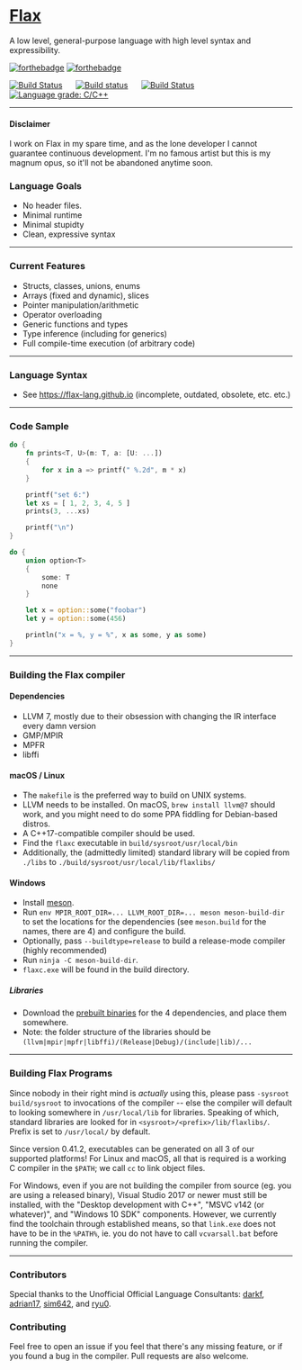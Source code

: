 # [Flax](https://flax-lang.github.io)

A low level, general-purpose language with high level syntax and expressibility.


[![forthebadge](https://forthebadge.com/images/badges/made-with-crayons.svg)](http://forthebadge.com)
[![forthebadge](https://forthebadge.com/images/badges/built-with-resentment.svg)](http://forthebadge.com)

[![Build Status](https://semaphoreci.com/api/v1/zhiayang/flax/branches/develop/badge.svg)](https://semaphoreci.com/zhiayang/flax)
&nbsp;&nbsp;&nbsp;&nbsp;
[![Build status](https://ci.appveyor.com/api/projects/status/c9cmm08t27ef1hji/branch/develop?svg=true)](https://ci.appveyor.com/project/zhiayang/flax/branch/develop)
&nbsp;&nbsp;&nbsp;&nbsp;
[![Build Status](https://travis-ci.org/flax-lang/flax.svg?branch=develop)](https://travis-ci.org/flax-lang/flax)
&nbsp;&nbsp;&nbsp;&nbsp;
[![Language grade: C/C++](https://img.shields.io/lgtm/grade/cpp/g/flax-lang/flax.svg?logo=lgtm&logoWidth=18)](https://lgtm.com/projects/g/flax-lang/flax/context:cpp)



-----------------------------------------------


<!-- <p align="center">
  <img src="https://raw.githubusercontent.com/flax-lang/flax/develop/build/d20.gif" />
</p>
----------------------------------------------- -->

#### Disclaimer ####

I work on Flax in my spare time, and as the lone developer I cannot guarantee continuous development.
I'm no famous artist but this is my magnum opus, so it'll not be abandoned anytime soon.

### Language Goals

- No header files.
- Minimal runtime
- Minimal stupidty
- Clean, expressive syntax


-----------------------------------------------


### Current Features

- Structs, classes, unions, enums
- Arrays (fixed and dynamic), slices
- Pointer manipulation/arithmetic
- Operator overloading
- Generic functions and types
- Type inference (including for generics)
- Full compile-time execution (of arbitrary code)

-----------------------------------------------


### Language Syntax
- See https://flax-lang.github.io (incomplete, outdated, obsolete, etc. etc.)

-----------------------------------------------



### Code Sample

```rust
do {
	fn prints<T, U>(m: T, a: [U: ...])
	{
		for x in a => printf(" %.2d", m * x)
	}

	printf("set 6:")
	let xs = [ 1, 2, 3, 4, 5 ]
	prints(3, ...xs)

	printf("\n")
}

do {
	union option<T>
	{
		some: T
		none
	}

	let x = option::some("foobar")
	let y = option::some(456)

	println("x = %, y = %", x as some, y as some)
}
```

-----------------------------------------------


### Building the Flax compiler

#### Dependencies ####
- LLVM 7, mostly due to their obsession with changing the IR interface every damn version
- GMP/MPIR
- MPFR
- libffi


#### macOS / Linux

- The `makefile` is the preferred way to build on UNIX systems.
- LLVM needs to be installed. On macOS, `brew install llvm@7` should work, and you might need to do some PPA fiddling for Debian-based distros.
- A C++17-compatible compiler should be used.
- Find the `flaxc` executable in `build/sysroot/usr/local/bin`
- Additionally, the (admittedly limited) standard library will be copied from `./libs` to `./build/sysroot/usr/local/lib/flaxlibs/`


#### Windows

- Install [meson](https://mesonbuild.com/).
- Run `env MPIR_ROOT_DIR=... LLVM_ROOT_DIR=... meson meson-build-dir` to set the locations for the dependencies (see `meson.build` for the names, there are 4) and configure the build.
- Optionally, pass `--buildtype=release` to build a release-mode compiler (highly recommended)
- Run `ninja -C meson-build-dir`.
- `flaxc.exe` will be found in the build directory.

##### Libraries
- Download the [prebuilt binaries](https://github.com/flax-lang/flax/releases/tag/win-build-deps) for the 4 dependencies, and place them somewhere.
- Note: the folder structure of the libraries should be `(llvm|mpir|mpfr|libffi)/(Release|Debug)/(include|lib)/...`


-----------------------------------------------


### Building Flax Programs

Since nobody in their right mind is *actually* using this, please pass `-sysroot build/sysroot` to invocations of the compiler -- else the compiler will default to looking somewhere in `/usr/local/lib` for libraries. Speaking of which, standard libraries are looked for in `<sysroot>/<prefix>/lib/flaxlibs/`. Prefix is set to `/usr/local/` by default.

Since version 0.41.2, executables can be generated on all 3 of our supported platforms! For Linux and macOS, all that is required is a working C compiler in the `$PATH`; we call `cc` to link object files.

For Windows, even if you are not building the compiler from source (eg. you are using a released binary), Visual Studio 2017 or newer must still be installed, with the "Desktop development with C++", "MSVC v142 (or whatever)", and "Windows 10 SDK" components. However, we currently find the toolchain through established means, so that `link.exe` does not have to be in the `%PATH%`, ie. you do not have to call `vcvarsall.bat` before running the compiler.

-----------------------------------------------

### Contributors

Special thanks to the Unofficial Official Language Consultants:
[darkf](https://github.com/darkf), [adrian17](https://github.com/adrian17),
[sim642](https://github.com/sim642), and [ryu0](https://github.com/ryu0).




### Contributing

Feel free to open an issue if you feel that there's any missing feature, or if you found a bug in the compiler. Pull requests are also
welcome.














